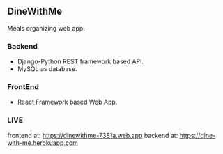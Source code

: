## DineWithMe

Meals organizing web app.

### Backend
* Django-Python REST framework based API.
* MySQL as database.

### FrontEnd
* React Framework based Web App.

### LIVE
frontend at: https://dinewithme-7381a.web.app
backend at: https://dine-with-me.herokuapp.com